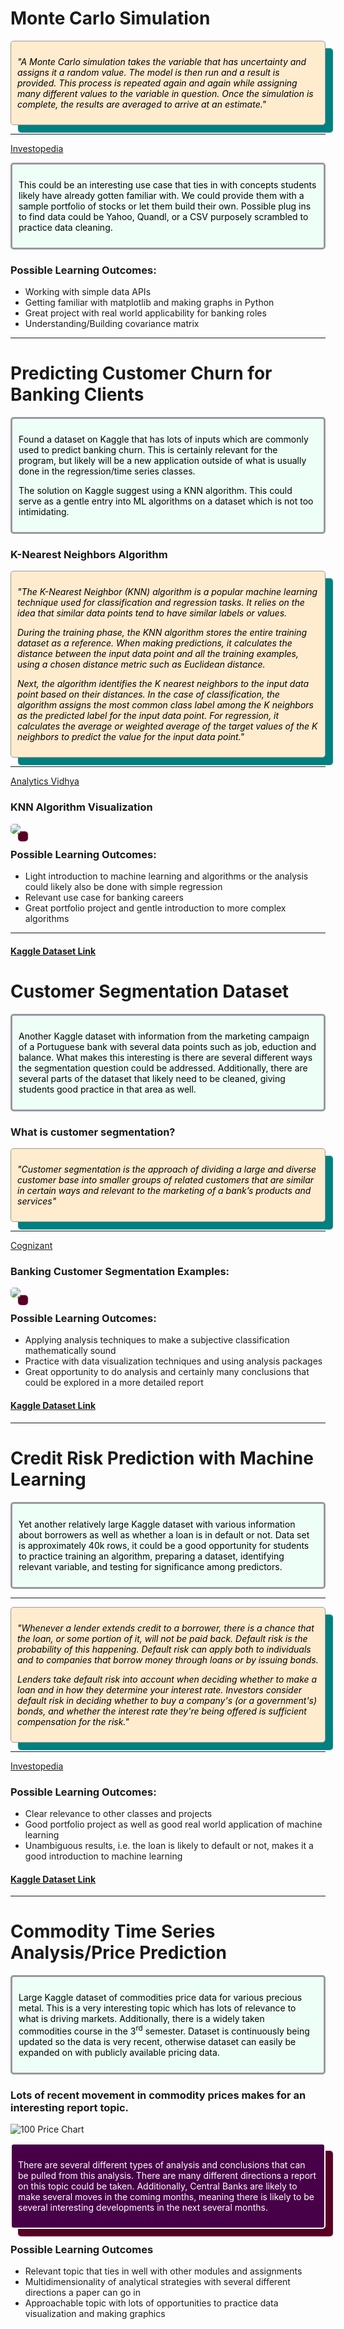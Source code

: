 # Monte Carlo Simulation

<div class="textbox">
  <p><em>"A Monte Carlo simulation takes the variable that has uncertainty and assigns it a random value. The model is then run and a result is provided. This process is repeated again and again while assigning many different values to the variable in question. Once the simulation is complete, the results are averaged to arrive at an estimate."</em></p>
</div>

<style>
.textbox {
  border: 1px solid #999;
  padding: 10px;
  border-radius: 5px;
  background-color: blanchedalmond;
  color: black;
  box-shadow: 12px 12px 1px teal;
}
</style>

---

[Investopedia](https://www.investopedia.com/terms/m/montecarlosimulation.asp)

<div class="desc-box"><p>This could be an interesting use case that ties in with concepts students likely have already gotten familiar with. We could provide them with a sample portfolio of stocks or let them build their own. Possible plug ins to find data could be Yahoo, Quandl, or a CSV purposely scrambled to practice data cleaning.</p></div>

<style>
.desc-box{
  border: 3px solid rgba(153,153,160,1);
  padding: 10px;
  border-radius: 5px;
  background-color: rgba(238,255,247,1);
  color: black
}
</style>

### Possible Learning Outcomes:

- Working with simple data APIs
- Getting familiar with matplotlib and making graphs in Python
- Great project with real world applicability for banking roles
- Understanding/Building covariance matrix

---

# Predicting Customer Churn for Banking Clients

<div class="desc-box"><p>Found a dataset on Kaggle that has lots of inputs which are commonly used to predict banking churn. This is certainly relevant for the program, but likely will be a new application outside of what is usually done in the regression/time series classes.

The solution on Kaggle suggest using a KNN algorithm. This could serve as a gentle entry into ML algorithms on a dataset which is not too intimidating.</p></div>

<style>
.desc-box{
  border: 3px solid rgba(153,153,160,1);
  padding: 10px;
  border-radius: 5px;
  background-color: rgba(238,255,247,1);
  color: black;
}
</style>

### K-Nearest Neighbors Algorithm

<div class="textbox">
  <p><em>"The K-Nearest Neighbor (KNN) algorithm is a popular machine learning technique used for classification and regression tasks. It relies on the idea that similar data points tend to have similar labels or values.

During the training phase, the KNN algorithm stores the entire training dataset as a reference. When making predictions, it calculates the distance between the input data point and all the training examples, using a chosen distance metric such as Euclidean distance.

Next, the algorithm identifies the K nearest neighbors to the input data point based on their distances. In the case of classification, the algorithm assigns the most common class label among the K neighbors as the predicted label for the input data point. For regression, it calculates the average or weighted average of the target values of the K neighbors to predict the value for the input data point."</em></p>

</div>

<style>
.textbox {
  border: 1px solid #999;
  padding: 10px;
  border-radius: 5px;
  background-color: blanchedalmond;
  color: black;
  box-shadow: 12px 12px 1px teal;
}
</style>

---

[Analytics Vidhya](https://www.analyticsvidhya.com/blog/2018/03/introduction-k-neighbours-algorithm-clustering/#h-what-is-knn-k-nearest-neighbor-algorithm)

### KNN Algorithm Visualization

  <img src="https://upload.wikimedia.org/wikipedia/commons/e/e9/Map1NNReducedDataSet.png" class="image">
  <style>
    .image{
      border-radius: 5px;
      box-shadow: 12px 12px 1px rgba(88,0,35,1);
    }
  </style>

### Possible Learning Outcomes:

- Light introduction to machine learning and algorithms or the analysis could likely also be done with simple regression
- Relevant use case for banking careers
- Great portfolio project and gentle introduction to more complex algorithms

---

#### [Kaggle Dataset Link](https://www.kaggle.com/datasets/mathchi/churn-for-bank-customers)

# Customer Segmentation Dataset

<div class="desc-box"><p>Another Kaggle dataset with information from the marketing campaign of a Portuguese bank with several data points such as job, eduction and balance. What makes this interesting is there are several different ways the segmentation question could be addressed. Additionally, there are several parts of the dataset that likely need to be cleaned, giving students good practice in that area as well.</p></div>

<style>
.desc-box{
  border: 3px solid rgba(153,153,160,1);
  padding: 10px;
  border-radius: 5px;
  background-color: rgba(238,255,247,1);
  color: black
}
</style>

### What is customer segmentation?

<div class="textbox">
  <p><em>"Customer segmentation is the approach of dividing a large and diverse customer base into smaller groups of related customers that are similar in certain ways and relevant to the marketing of a bank’s products and services"</em></p>

</div>

<style>
.textbox {
  border: 1px solid #999;
  padding: 10px;
  border-radius: 5px;
  background-color: blanchedalmond;
  color: black;
  box-shadow: 12px 12px 1px teal;
}
</style>

---

[Cognizant](https://www.cognizant.com/us/en/glossary/customer-segmentation-banking#:~:text=Customer%20segmentation%20is%20the%20approach,geography%2C%20income%20and%20spending%20habits.)

### Banking Customer Segmentation Examples:

  <img src="https://www.segmentationstudyguide.com/wp-content/uploads/2015/02/market-segmentation-example-for-banks.png" class="image">
  <style>
    .image{
      background-color: white;
      border-radius: 5px;
      box-shadow: 12px 12px 1px rgba(88,0,35,1);
    }
  </style>

### Possible Learning Outcomes:

- Applying analysis techniques to make a subjective classification mathematically sound
- Practice with data visualization techniques and using analysis packages
- Great opportunity to do analysis and certainly many conclusions that could be explored in a more detailed report

#### [Kaggle Dataset Link](https://www.kaggle.com/datasets/adityamhaske/bank-marketing-dataset)

---

# Credit Risk Prediction with Machine Learning

<div class="desc-box"><p>Yet another relatively large Kaggle dataset with various information about borrowers as well as whether a loan is in default or not. Data set is approximately 40k rows, it could be a good opportunity for students to practice training an algorithm, preparing a dataset, identifying relevant variable, and testing for significance among predictors.</p></div>

<style>
.desc-box{
  border: 3px solid rgba(153,153,160,1);
  padding: 10px;
  border-radius: 5px;
  background-color: rgba(238,255,247,1);
  color: black
}
</style>

---

<div class="textbox">
  <p><em>"Whenever a lender extends credit to a borrower, there is a chance that the loan, or some portion of it, will not be paid back. Default risk is the probability of this happening. Default risk can apply both to individuals and to companies that borrow money through loans or by issuing bonds.

Lenders take default risk into account when deciding whether to make a loan and in how they determine your interest rate. Investors consider default risk in deciding whether to buy a company's (or a government's) bonds, and whether the interest rate they're being offered is sufficient compensation for the risk."</em></p>

</div>

<style>
.textbox {
  border: 1px solid #999;
  padding: 10px;
  border-radius: 5px;
  background-color: blanchedalmond;
  color: black;
  box-shadow: 12px 12px 1px teal;
}
</style>

---

[Investopedia](https://www.investopedia.com/terms/d/defaultrisk.asp)

### Possible Learning Outcomes:

- Clear relevance to other classes and projects
- Good portfolio project as well as good real world application of machine learning
- Unambiguous results, i.e. the loan is likely to default or not, makes it a good introduction to machine learning

#### [Kaggle Dataset Link](https://www.kaggle.com/datasets/laotse/credit-risk-dataset)

---

# Commodity Time Series Analysis/Price Prediction

<div class="desc-box"><p>Large Kaggle dataset of commodities price data for various precious metal. This is a very interesting topic which has lots of relevance to what is driving markets. Additionally, there is a widely taken commodities course in the 3<sup>rd</sup> semester. Dataset is continuously being updated so the data is very recent, otherwise dataset can easily be expanded on with publicly available pricing data.</p></div>

<style>
.desc-box{
  border: 3px solid rgba(153,153,160,1);
  padding: 10px;
  border-radius: 5px;
  background-color: rgba(238,255,247,1);
  color: black
}
</style>

### Lots of recent movement in commodity prices makes for an interesting report topic.

![100 Price Chart](historical-gold-prices-100-year-chart-2023-08-16-macrotrends.png)

<div class="textbox-latest">
  <p>There are several different types of analysis and conclusions that can be pulled from this analysis. There are many different directions a report on this topic could be taken. Additionally, Central Banks are likely to make several moves in the coming months, meaning there is likely to be several interesting developments in the next several months.</p>

</div>

<style>
.textbox-latest{
  border: 2px solid white;
  padding: 10px;
  border-radius: 5px;
  background-color: rgba(71,0,71,1);
  color: white;
  box-shadow: 12px 12px 1px rgba(88,0,35,1);
}
</style>

### Possible Learning Outcomes

- Relevant topic that ties in well with other modules and assignments
- Multidimensionality of analytical strategies with several different directions a paper can go in
- Approachable topic with lots of opportunities to practice data visualization and making graphics
